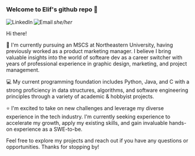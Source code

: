### Welcome to Elif's github repo 👋

<a href="https://www.linkedin.com/in/elifetirkes/"> <img align="left" alt="LinkedIn" src="https://img.shields.io/badge/LinkedIn-0077B5?style=for-the-badge&logo=linkedin&logoColor=white"/>
</a>

<a href="mailto:tirkes.e@northeastern.edu"> <img align="left" alt="Email" src="https://img.shields.io/badge/Gmail-D14836?style=for-the-badge&logo=gmail&logoColor=white"/>
</a>



<i>she/her</i>

Hi there! 

📕 I'm currently pursuing an MSCS at Northeastern University, having previously worked as a product marketing manager. I believe I bring valuable insights into the world of softeare dev as a career switcher with years of professional experience in graphic design, marketing, and project management.

💻 My current programming foundation includes Python, Java, and C with a strong proficiency in data structures, algorithms, and software engineering principles through a variety of academic & hobbyist projects.

⭐ I'm excited to take on new challenges and leverage my diverse experience in the tech industry. I'm currently seeking experience to accelerate my growth, apply my existing skills, and gain invaluable hands-on experience as a SWE-to-be. 


Feel free to explore my projects and reach out if you have any questions or opportunities. Thanks for stopping by!



<!--
**skippyskiddy/skippyskiddy** is a ✨ _special_ ✨ repository because its `README.md` (this file) appears on your GitHub profile.

Here are some ideas to get you started:

- 🔭 I’m currently working on ...
- 🌱 I’m currently learning ...
- 👯 I’m looking to collaborate on ...
- 🤔 I’m looking for help with ...
- 💬 Ask me about ...
- 📫 How to reach me: ...
- 😄 Pronouns: ...
- ⚡ Fun fact: ...
-->
